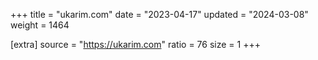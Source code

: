 +++
title = "ukarim.com"
date = "2023-04-17"
updated = "2024-03-08"
weight = 1464

[extra]
source = "https://ukarim.com"
ratio = 76
size = 1
+++

